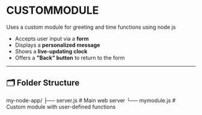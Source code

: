 # CUSTOMMODULE
Uses a custom module for greeting and time functions using node js
- Accepts user input via a **form**
- Displays a **personalized message**
- Shows a **live-updating clock**
- Offers a **"Back" button** to return to the form

---

## 🗂 Folder Structure

my-node-app/
├── server.js # Main web server
└── mymodule.js # Custom module with user-defined functions
